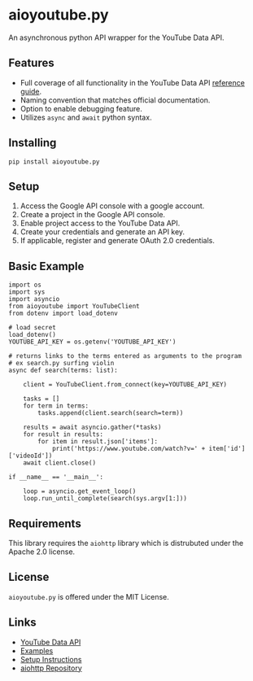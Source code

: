 # **aioyoutube**.**py**
An asynchronous python API wrapper for the YouTube Data API.

## Features
* Full coverage of all functionality in the YouTube Data API [reference guide](https://developers.google.com/youtube/v3/docs).
* Naming convention that matches official documentation.
* Option to enable debugging feature.
* Utilizes `async` and `await` python syntax.

## Installing
`pip install aioyoutube.py`

## Setup 
1. Access the Google API console with a google account.
2. Create a project in the  Google API console.
3. Enable project access to the YouTube Data API.
4. Create your credentials and generate an API key.
5. If applicable, register and generate OAuth 2.0 credentials.

## Basic Example

```
import os
import sys
import asyncio
from aioyoutube import YouTubeClient
from dotenv import load_dotenv

# load secret
load_dotenv()
YOUTUBE_API_KEY = os.getenv('YOUTUBE_API_KEY')

# returns links to the terms entered as arguments to the program
# ex search.py surfing violin
async def search(terms: list):

    client = YouTubeClient.from_connect(key=YOUTUBE_API_KEY)

    tasks = []
    for term in terms:
        tasks.append(client.search(search=term))
    
    results = await asyncio.gather(*tasks)
    for result in results:
        for item in result.json['items']:
            print('https://www.youtube.com/watch?v=' + item['id']['videoId'])
    await client.close()

if __name__ == '__main__':    

    loop = asyncio.get_event_loop()
    loop.run_until_complete(search(sys.argv[1:]))
```

## Requirements
This library requires the `aiohttp` library which is distrubuted under the Apache 2.0 license.

## License
`aioyoutube.py` is offered under the MIT License.

## Links
* [YouTube Data API](https://developers.google.com/youtube/v3)
* [Examples](https://github.com/im-mde/aioyoutube.py/tree/master/examples)
* [Setup Instructions](https://developers.google.com/youtube/registering_an_application)
* [aiohttp Repository](https://github.com/aio-libs/aiohttp)